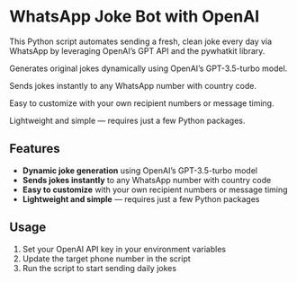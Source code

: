 # **WhatsApp Joke Bot with OpenAI**
This Python script automates sending a fresh, clean joke every day via WhatsApp by leveraging OpenAI’s GPT API and the pywhatkit library.

Generates original jokes dynamically using OpenAI’s GPT-3.5-turbo model.

Sends jokes instantly to any WhatsApp number with country code.

Easy to customize with your own recipient numbers or message timing.

Lightweight and simple — requires just a few Python packages.

## Features

- **Dynamic joke generation** using OpenAI’s GPT-3.5-turbo model  
- **Sends jokes instantly** to any WhatsApp number with country code  
- **Easy to customize** with your own recipient numbers or message timing  
- **Lightweight and simple** — requires just a few Python packages
  
## Usage

1. Set your OpenAI API key in your environment variables  
2. Update the target phone number in the script  
3. Run the script to start sending daily jokes 
